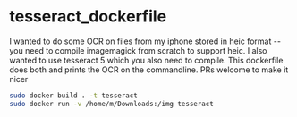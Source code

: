 # tesseract_dockerfile

I wanted to do some OCR on files from my iphone stored in heic format -- you need to compile imagemagick from scratch to support heic. I also wanted to use tesseract 5 which you also need to compile. This dockerfile does both and prints the OCR on the commandline. PRs welcome to make it nicer

```bash
sudo docker build . -t tesseract
sudo docker run -v /home/m/Downloads:/img tesseract
```

